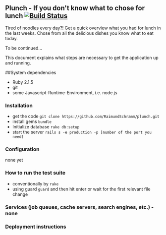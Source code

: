 ## Plunch - If you don't know what to chose for lunch [![Build Status](https://travis-ci.org/RaimundSchramm/plunch.svg?branch=master)](https://travis-ci.org/RaimundSchramm/plunch)

Tired of noodles every day?!
Get a quick overview what you had for lunch in the last weeks.
Chose from all the delicious dishes you know what to eat today.

To be continued...

This document explains what steps are necessary to get the
application up and running.

##System dependencies
- Ruby 2.1.5
- git
- some Javascript-Runtime-Environment, i.e. node.js

### Installation
- get the code
`git clone https://github.com/RaimundSchramm/plunch.git`
- install gems
`bundle`
- Initialize database
`rake db:setup`
- start the server
`rails s -e production -p [number of the port you need]`

### Configuration
none yet

### How to run the test suite
- conventionally by `rake`
- using guard `guard` and then hit enter or wait for the first relevant file change

### Services (job queues, cache servers, search engines, etc.) - none
### Deployment instructions
